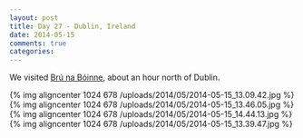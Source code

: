 ```yaml
---
layout: post
title: Day 27 - Dublin, Ireland
date: 2014-05-15
comments: true
categories: 
---
```

We visited [Brú na Bóinne](http://www.worldheritageireland.ie/bru-na-boinne/), about an hour north of Dublin.

{% img aligncenter 1024 678 /uploads/2014/05/2014-05-15_13.09.42.jpg %}
{% img aligncenter 1024 678 /uploads/2014/05/2014-05-15_13.46.05.jpg %}
{% img aligncenter 1024 678 /uploads/2014/05/2014-05-15_14.44.13.jpg %}
{% img aligncenter 1024 678 /uploads/2014/05/2014-05-15_13.39.47.jpg %}
